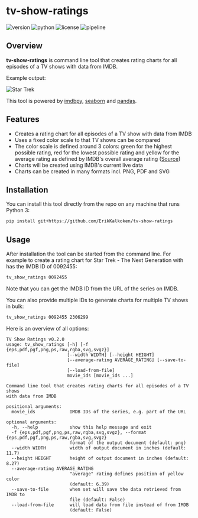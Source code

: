 # tv-show-ratings

![version](https://img.shields.io/badge/version-0.2.0-orange)
![python](https://img.shields.io/badge/python-3.6|3.7|3.8-blue)
![license](https://img.shields.io/github/license/ErikKalkoken/dhooks-lite)
![pipeline](https://api.travis-ci.org/ErikKalkoken/tv-show-ratings.svg)


## Overview

**tv-show-ratings** is command line tool that creates rating charts for all episodes of a TV shows with data from IMDB.

Example output:

![Star Trek](https://i.imgur.com/mYF0lDy.png)

This tool is powered by [imdbpy](https://github.com/alberanid/imdbpy), [seaborn](https://github.com/mwaskom/seaborn) and [pandas](https://github.com/pandas-dev/pandas).

## Features

- Creates a rating chart for all episodes of a TV show with data from IMDB
- Uses a fixed color scale to that TV shows can be compared
- The color scale is defined around 3 colors: green for the highest possible rating, red for the lowest possible rating and yellow for the average rating as defined by IMDB's overall average rating ([Source](https://www.quora.com/What-is-an-average-rating-on-IMDB-for-a-movie))
- Charts will be created using IMDB's current live data
- Charts can be created in many formats incl. PNG, PDF and SVG

## Installation

You can install this tool directly from the repo on any machine that runs Python 3:

```bash
pip install git+https://github.com/ErikKalkoken/tv-show-ratings
```

## Usage

After installation the tool can be started from the command line. For example to create a rating chart for Star Trek - The Next Generation with has the IMDB ID of 0092455:

```bash
tv_show_ratings 0092455
```

Note that you can get the IMDB ID from the URL of the series on IMDB.

You can also provide multiple IDs to generate charts for multiple TV shows in bulk:

```bash
tv_show_ratings 0092455 2306299
```

Here is an overview of all options:

```text
TV Show Ratings v0.2.0
usage: tv_show_ratings [-h] [-f {eps,pdf,pgf,png,ps,raw,rgba,svg,svgz}]
                       [--width WIDTH] [--height HEIGHT]
                       [--average-rating AVERAGE_RATING] [--save-to-file]
                       [--load-from-file]
                       movie_ids [movie_ids ...]

Command line tool that creates rating charts for all episodes of a TV shows
with data from IMDB

positional arguments:
  movie_ids             IMDB IDs of the series, e.g. part of the URL

optional arguments:
  -h, --help            show this help message and exit
  -f {eps,pdf,pgf,png,ps,raw,rgba,svg,svgz}, --format {eps,pdf,pgf,png,ps,raw,rgba,svg,svgz}
                        format of the output document (default: png)
  --width WIDTH         width of output document in inches (default: 11.7)
  --height HEIGHT       height of output document in inches (default: 8.27)
  --average-rating AVERAGE_RATING
                        "average" rating defines position of yellow color
                        (default: 6.39)
  --save-to-file        when set will save the data retrieved from IMDB to
                        file (default: False)
  --load-from-file      will load data from file instead of from IMDB
                        (default: False)
```
